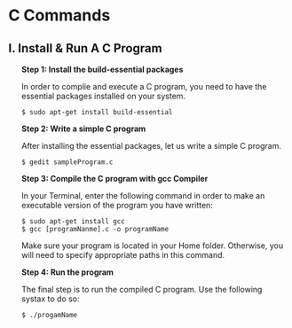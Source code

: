 # C Commands

## I. Install & Run A C Program

<ul style="list-style-type:none;">
<li><b>Step 1: Install the build-essential packages</b></li>

In order to complie and execute a C program, you need to have the essential packages installed on your system.
```
$ sudo apt-get install build-essential
```

<li><b>Step 2: Write a simple C program </b></li>

After installing the essential packages, let us write a simple C program.
```
$ gedit sampleProgram.c
```

<li><b>Step 3: Compile the C program with gcc Compiler</b></li>

In your Terminal, enter the following command in order to make an executable version of the program you have written:
```
$ sudo apt-get install gcc
$ gcc [programNanme].c -o programName
```
Make sure your program is located in your Home folder. Otherwise, you will need to specify appropriate paths in this command.


<li><b>Step 4: Run the program</b></li>

The final step is to run the compiled C program. Use the following systax to do so:
```
$ ./progamName
```

</ul>